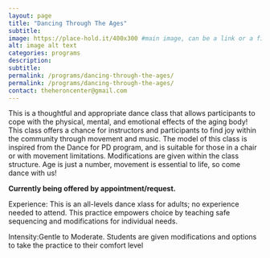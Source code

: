 ```yaml
---
layout: page
title: "Dancing Through The Ages"
subtitle: 
image: https://place-hold.it/400x300 #main image, can be a link or a file in assets/img/portfolio
alt: image alt text
categories: programs
description:
subtitle:
permalink: /programs/dancing-through-the-ages/
permalink: /programs/dancing-through-the-ages/
contact: theheroncenter@gmail.com
---
```


This is a thoughtful and appropriate dance class that allows participants to cope with the physical, mental, and emotional effects of the aging body! This class offers a chance for instructors and participants to find joy within the community through movement and music.  The model of this class is inspired from the Dance for PD program, and is suitable for those in a chair or with movement limitations. Modifications are given within the class structure. Age is just a number, movement is essential to life, so come dance with us!

**Currently being offered by appointment/request.** 

Experience: This is an all-levels dance xlass for adults; no experience needed to attend. This practice empowers choice by teaching safe sequencing and modifications for individual needs.

Intensity:Gentle to Moderate. Students are given modifications and options to take the practice to their comfort level 
